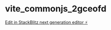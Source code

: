 # vite_commonjs_2gceofd

[Edit in StackBlitz next generation editor ⚡️](https://stackblitz.com/~/github.com/victorw999/vite_commonjs_2gceofd)